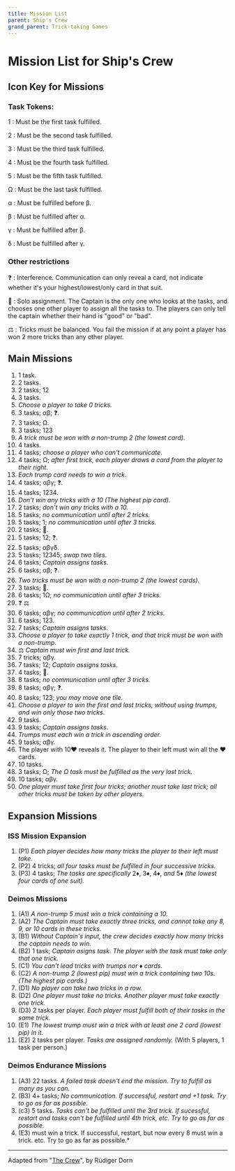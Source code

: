 ```yaml
---
title: Mission List
parent: Ship's Crew 
grand_parent: Trick-taking Games
---
```


# Mission List for Ship's Crew


## Icon Key for Missions

<style>
main dl{
    display: grid;
    grid-template: auto/3em auto;
}
main dt{
    grid-column: 1;
    text-align: right;
}
main dd{
    grid-column: 2;
    margin-left: 1em;
}
</style>


### Task Tokens:

<span class="crewtile">1</span>
: Must be the first task fulfilled.

<span class="crewtile">2</span>
: Must be the second task fulfilled.

<span class="crewtile">3</span>
: Must be the third task fulfilled.

<span class="crewtile">4</span>
: Must be the fourth task fulfilled.

<span class="crewtile">5</span>
: Must be the fifth task fulfilled.

<span class="crewtile">Ω</span>
: Must be the last task fulfilled.

<span class="crewtile">α</span>
: Must be fulfilled before <span class="crewtile">β</span>.

<span class="crewtile">β</span>
: Must be fulfilled after <span class="crewtile">α</span>.

<span class="crewtile">γ</span>
: Must be fulfilled after <span class="crewtile">β</span>.

<span class="crewtile">δ</span>
: Must be fulfilled after <span class="crewtile">γ</span>.



### Other restrictions

❓
: Interference. Communication can only reveal a card, not indicate whether it's your highest/lowest/only card in that suit.

🙈
: Solo assignment. The Captain is the only one who looks at the tasks, and chooses one other player to assign all the tasks to. The players can only tell the captain whether their hand is "good" or "bad".

⚖️
: Tricks must be balanced. You fail the mission if at any point a player has won 2 more tricks than any other player.



## Main Missions

1. 1 task.
2. 2 tasks.
3. 2 tasks; <span class="crewtile">1</span><span class="crewtile">2</span>
4. 3 tasks.
5. *Choose a player to take 0 tricks.*
6. 3 tasks; <span class="crewtile">α</span><span class="crewtile">β</span>; ❓.
7. 3 tasks; <span class="crewtile">Ω</span>.
8. 3 tasks; <span class="crewtile">1</span><span class="crewtile">2</span><span class="crewtile">3</span>
9. *A trick must be won with a non-trump 2 (the lowest card)*.
10. 4 tasks.
11. 4 tasks; *choose a player who can't communicate*.
12. 4 tasks; <span class="crewtile">Ω</span>; *after first trick, each player draws a card from the player to their right*.
13. *Each trump card needs to win a trick*.
14. 4 tasks; <span class="crewtile">α</span><span class="crewtile">β</span><span class="crewtile">γ</span>; ❓.
15. 4 tasks; <span class="crewtile">1</span><span class="crewtile">2</span><span class="crewtile">3</span><span class="crewtile">4</span>.
16. *Don't win any tricks with a 10 (The highest pip card).* 
17. 2 tasks; *don't win any tricks with a 10.*
18. 5 tasks; *no communication until after 2 tricks.*
19. 5 tasks; <span class="crewtile">1</span>; *no communication until after 3 tricks.*
20. 2 tasks; 🙈.
21. 5 tasks; <span class="crewtile">1</span><span class="crewtile">2</span>; ❓.
22. 5 tasks; <span class="crewtile">α</span><span class="crewtile">β</span><span class="crewtile">γ</span><span class="crewtile">δ</span>.
23. 5 tasks; <span class="crewtile">1</span><span class="crewtile">2</span><span class="crewtile">3</span><span class="crewtile">4</span><span class="crewtile">5</span>; *swap two tiles*.
24. 6 tasks; *Captain assigns tasks*.
25. 6 tasks; <span class="crewtile">α</span><span class="crewtile">β</span>; ❓.
26. *Two tricks must be won with a non-trump 2 (the lowest cards)*.
27. 3 tasks; 🙈.
28. 6 tasks; <span class="crewtile">1</span><span class="crewtile">Ω</span>; *no communication until after 3 tricks.*
29. ❓ ⚖️
30. 6 tasks; <span class="crewtile">α</span><span class="crewtile">β</span><span class="crewtile">γ</span>; *no communication until after 2 tricks.*
31. 6 tasks; <span class="crewtile">1</span><span class="crewtile">2</span><span class="crewtile">3</span>.
32. 7 tasks; *Captain assigns tasks*.
33. *Choose a player to take exactly 1 trick, and that trick must be won with a non-trump*.
34. ⚖️ *Captain must win first and last trick.*
35. 7 tricks; <span class="crewtile">α</span><span class="crewtile">β</span><span class="crewtile">γ</span>.
36. 7 tasks; <span class="crewtile">1</span><span class="crewtile">2</span>; *Captain assigns tasks*.
37. 4 tasks; 🙈.
38. 8 tasks; *no communication until after 3 tricks.*
39. 8 tasks; <span class="crewtile">α</span><span class="crewtile">β</span><span class="crewtile">γ</span>; ❓.
40. 8 tasks; <span class="crewtile">1</span><span class="crewtile">2</span><span class="crewtile">3</span>; *you may move one tile*.
41. *Choose a player to win the first and last tricks, without using trumps, and win only those two tricks*.
42. 9 tasks.
43. 9 tasks; *Captain assigns tasks*.
44. *Trumps must each win a trick in ascending order.*
45. 9 tasks; <span class="crewtile">α</span><span class="crewtile">β</span><span class="crewtile">γ</span>.
46. The player with <span class="cH">10♥&#xFE0E;</span> reveals it. The player to their left must win all the <span class="cH">♥</span> cards. 
47. 10 tasks.
48. 3 tasks; <span class="crewtile">Ω</span>; *The <span class="crewtile">Ω</span> task must be fulfilled as the very last trick.*
49. 10 tasks; <span class="crewtile">α</span><span class="crewtile">β</span><span class="crewtile">γ</span>.
50. *One player must take first four tricks; another must take last trick; all other tricks must be taken by other players.*



## Expansion Missions

### ISS Mission Expansion

1. (P1) *Each player decides how many tricks the player to their left must take.*
2. (P2) 4 tricks; *all four tasks must be fulfilled in four successive tricks.*
3. (P3) 4 tasks; *The tasks are specifically* <span class="cD">2♦︎&#xFE0E;</span>, <span class="cD">3♦︎&#xFE0E;</span>, <span class="cD">4♦︎&#xFE0E;</span>, *and* <span class="cD">5♦︎&#xFE0E;</span> *(the lowest four cards of one suit).*

### Deimos Missions

1. (A1) *A non-trump 5 must win a trick containing a 10.*
2. (A2) *The Captain must take exactly three tricks, and cannot take any 8, 9, or 10 cards in these tricks.*
4. (B1) *Without Captain's input, the crew decides exactly how many tricks the captain needs to win.*
5. (B2) 1 task; *Captain asigns task. The player with the task must take *only* that one trick.*
7. (C1) *You can't lead tricks with trumps nor <span class="cD">♦︎&#xFE0E;</span> cards*.
8. (C2) *A non-trump 2 (lowest pip) must win a trick containing two 10s. (The highest pip cards.)*
9. (D1) *No player can take two tricks in a row.*
4. (D2) *One player must take no tricks. Another player must take exactly one trick.*
5. (D3) 2 tasks per player. *Each player must fulfill both of their tasks in the same trick.*
6. (E1) *The lowest trump must win a trick with at least one 2 card (lowest pip) in it.*
7. (E2) 2 tasks per player. *Tasks are assigned randomly.* (With 5 players, 1 task per person.)

### Deimos Endurance Missions

1. (A3) 22 tasks. *A failed task doesn't end the mission. Try to fulfill as many as you can.*
2. (B3) 4+ tasks; *No communication. If successful, restart and +1 task. Try to go as far as possible.*
3. (c3) 5 tasks. *Tasks can't be fulfilled until the 3rd trick. If sucessful, restart and tasks can't be fulfilled until 4th trick, etc. Try to go as far as possible.*
4. (E3) must win a trick. If successful, restart, but now every 8 must win a trick. etc. Try to go as far as possible.*


---

Adapted from "[The Crew](https://boardgamegeek.com/boardgame/284083/crew-quest-planet-nine)", by Rüdiger Dorn
